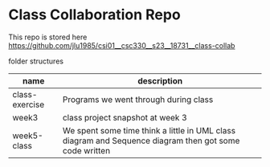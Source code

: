 # Class Collaboration Repo

This repo is stored here https://github.com/jlu1985/csi01__csc330__s23__18731__class-collab

folder structures

| name | description |
| - | - |
| class-exercise | Programs we went through during class |
| week3 | class project snapshot at week 3 |
| week5-class | We spent some time think a little in UML class diagram and Sequence diagram then got some code written |
